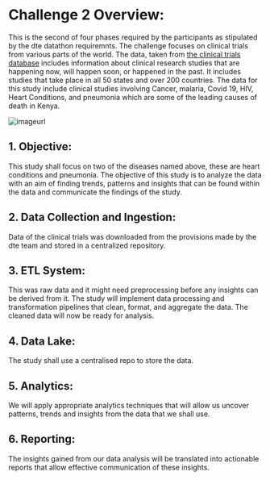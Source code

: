 # Challenge 2 Overview:
This is the second of four phases required by the participants as stipulated by the dte datathon requiremnts. The challenge focuses on clinical trials from various parts of the world. The data, taken from [the clinical trials database](https://clinicaltrials.gov/) includes information about clinical research studies that are happening now, will happen soon, or happened in the past. It includes studies that take place in all 50 states and over 200 countries. The data for this study include clinical studies involving Cancer, malaria, Covid 19, HIV, Heart Conditions, and pneumonia which are some of the leading causes of death in Kenya.

![imageurl](https://t3.ftcdn.net/jpg/06/19/70/44/240_F_619704440_CUxs2uctpsOpjcshPyzCAGtqQLKOXiQ9.jpg)

## 1. Objective:
This study shall focus on two of the diseases named above, these are heart conditions and pneumonia. The objective of this study is to analyze the data with an aim of finding trends, patterns and insights that can be found within the data and communicate the findings of the study.

## 2. Data Collection and Ingestion:
Data of the clinical trials was downloaded from the provisions made by the dte team and stored in a centralized repository.

## 3. ETL System:
This was raw data and it might need preprocessing before any insights can be derived from it. The study will implement data processing and transformation pipelines that clean, format, and aggregate the data. The cleaned data will now be ready for analysis.

## 4. Data Lake:
The study shall use a centralised repo to store the data.

## 5. Analytics:
We will apply appropriate analytics techniques that will allow us uncover patterns, trends and insights from the data that we shall use.

## 6. Reporting:
The insights gained from our data analysis will be translated into actionable reports that allow effective communication of these insights.